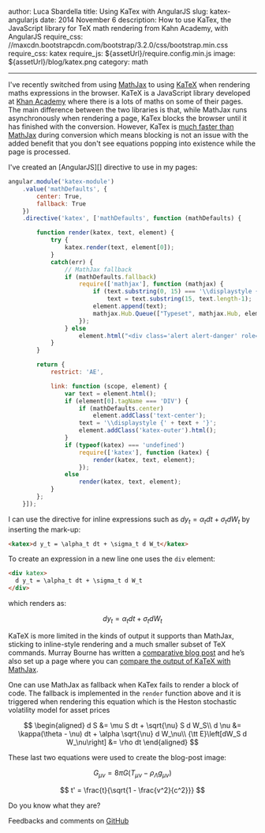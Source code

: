 author: Luca Sbardella
title: Using KaTex with AngularJS
slug: katex-angularjs
date: 2014 November 6
description: How to use KaTex, the JavaScript library for TeX math rendering from Kahn Academy, with AngularJS
require_css: //maxcdn.bootstrapcdn.com/bootstrap/3.2.0/css/bootstrap.min.css
require_css: katex
require_js: ${assetUrl}/require.config.min.js
image: ${assetUrl}/blog/katex.png
category: math

---

I've recently switched from using [MathJax][] to using [KaTeX][] when rendering
maths expressions in the browser.
KaTeX is a JavaScript library developed at [Khan Academy](https://www.khanacademy.org)
where there is a lots of maths on some of their pages.
The main difference between the two libraries
is that, while MathJax runs asynchronously when rendering a page,
KaTex blocks the browser until it has finished with the conversion.
However, KaTex is [much faster than MathJax](http://jsperf.com/katex-vs-mathjax)
during conversion which means blocking is not an issue with the added
benefit that you don't
see equations popping into existence while the page is processed.

I've created an [AngularJS][] directive to use in my pages:

```javascript
angular.module('katex-module')
    .value('mathDefaults', {
        center: True,
        fallback: True
    })
    .directive('katex', ['mathDefaults', function (mathDefaults) {

        function render(katex, text, element) {
            try {
                katex.render(text, element[0]);
            }
            catch(err) {
                // MathJax fallback
                if (mathDefaults.fallback)
                    require(['mathjax'], function (mathjax) {
                        if (text.substring(0, 15) === '\\displaystyle {')
                            text = text.substring(15, text.length-1);
                        element.append(text);
                        mathjax.Hub.Queue(["Typeset", mathjax.Hub, element[0]]);
                    });
                } else
                    element.html("<div class='alert alert-danger' role='alert'>" + err + "</div>");
            }
        }

        return {
            restrict: 'AE',

            link: function (scope, element) {
                var text = element.html();
                if (element[0].tagName === 'DIV') {
                    if (mathDefaults.center)
                        element.addClass('text-center');
                    text = '\\displaystyle {' + text + '}';
                    element.addClass('katex-outer').html();
                }
                if (typeof(katex) === 'undefined')
                    require(['katex'], function (katex) {
                        render(katex, text, element);
                    });
                else
                    render(katex, text, element);
            }
        };
    }]);
```

I can use the directive for inline expressions such as $d y_t = \alpha_t dt + \sigma_t d W_t$
by inserting the mark-up:

```html
<katex>d y_t = \alpha_t dt + \sigma_t d W_t</katex>
```

To create an expression in a new line one uses the `div` element:

```html
<div katex>
  d y_t = \alpha_t dt + \sigma_t d W_t
</div>
```

which renders as:

$$
d y_t = \alpha_t dt + \sigma_t d W_t
$$

KaTeX is more limited in the kinds of output it supports than MathJax,
sticking to inline-style rendering and a much smaller subset of TeX commands.
Murray Bourne has written a
[comparative blog post](http://www.intmath.com/blog/katex-a-new-way-to-display-math-on-the-web/9445)
and he’s also set up a page where you can
[compare the output of KaTeX with MathJax](http://www.intmath.com/cg5/katex-mathjax-comparison.php).

One can use MathJax as fallback when KaTex fails to render a block of code. The fallback
is implemented in the `render` function above and it is triggered when rendering this equation
which is the Heston stochastic volatility model for asset prices

$$
\begin{aligned}
  d S &= \mu S dt + \sqrt{\nu} S d W_S\\
  d \nu &= \kappa(\theta - \nu) dt + \alpha \sqrt{\nu} d W_\nu\\
  {\tt E}\left[dW_S d W_\nu\right] &= \rho dt
\end{aligned}
$$

These last two equations were used to create the blog-post image:

$$
G_{\mu\nu} = 8 \pi G \left(T_{\mu\nu} - \rho_\Lambda g_{\mu\nu}\right)
$$

$$
t' = \frac{t}{\sqrt{1 - \frac{v^2}{c^2}}}
$$

Do you know what they are?

[katex]: http://khan.github.io/KaTeX/
[mathjax]: http://www.mathjax.org/

Feedbacks and comments on [GitHub](https://github.com/lsbardel/lucasbardella.com/issues/1)
